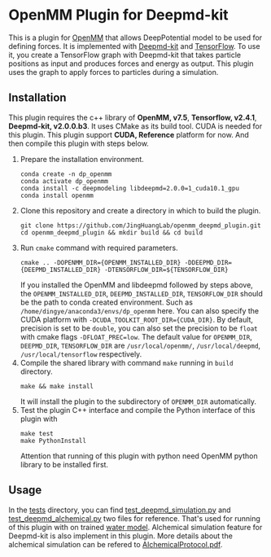# OpenMM Plugin for Deepmd-kit


This is a plugin for [OpenMM](http://openmm.org) that allows DeepPotential model
to be used for defining forces.  It is implemented with [Deepmd-kit](https://github.com/deepmodeling/deepmd-kit) and [TensorFlow](https://www.tensorflow.org/).
To use it, you create a TensorFlow graph with Deepmd-kit that takes particle positions as input
and produces forces and energy as output. This plugin uses the graph to apply
forces to particles during a simulation.

## Installation

This plugin requires the c++ library of **OpenMM, v7.5**, **Tensorflow, v2.4.1**, **Deepmd-kit, v2.0.0.b3**. It uses CMake as its build tool. CUDA is needed for this plugin. This plugin support **CUDA, Reference** platform for now.
And then compile this plugin with steps below.

1. Prepare the installation environment.
   ```
   conda create -n dp_openmm
   conda activate dp_openmm
   conda install -c deepmodeling libdeepmd=2.0.0=1_cuda10.1_gpu
   conda install openmm
   ```
2. Clone this repository and create a directory in which to build the plugin.
   ```shell
   git clone https://github.com/JingHuangLab/openmm_deepmd_plugin.git
   cd openmm_deepmd_plugin && mkdir build && cd build
   ```
3. Run `cmake` command with required parameters.
   ```shell
   cmake .. -DOPENMM_DIR={OPENMM_INSTALLED_DIR} -DDEEPMD_DIR={DEEPMD_INSTALLED_DIR} -DTENSORFLOW_DIR=${TENSORFLOW_DIR}
   ```
   If you installed the OpenMM and libdeepmd followed by steps above, the `OPENMM_INSTALLED_DIR`, `DEEPMD_INSTALLED_DIR`, `TENSORFLOW_DIR` should be the path to conda created environment. Such as `/home/dingye/anaconda3/envs/dp_openmm` here. 
   You can also specify the CUDA platform with `-DCUDA_TOOLKIT_ROOT_DIR={CUDA_DIR}`.
   By default, precision is set to be `double`, you can also set the precision to be `float` with cmake flags `-DFLOAT_PREC=low`.
   The default value for `OPENMM_DIR`, `DEEPMD_DIR`, `TENSORFLOW_DIR` are `/usr/local/openmm/`, `/usr/local/deepmd`, `/usr/local/tensorflow` respectively. 
4. Compile the shared library with command `make` running in `build` directory.
   ```shell
   make && make install
   ```
   It will install the plugin to the subdirectory of `OPENMM_DIR` automatically.
5. Test the plugin C++ interface and compile the Python interface of this plugin with
   ```shell
   make test
   make PythonInstall
   ```
   Attention that running of this plugin with python need OpenMM python library to be installed first.

## Usage

In the [tests](./tests) directory, you can find [test_deepmd_simulation.py](./tests/test_deepmd_simulation.py) and [test_deepmd_alchemical.py](./tests/test_deepmd_alchemical.py) two files for reference.
That's used for running of this plugin with on trained [water model](./tests/frozen_model/graph_from_han_dp2.0_compress.pb).
Alchemical simulation feature for Deepmd-kit is also implement in this plugin. More details about the alchemical simulation can be refered to [AlchemicalProtocol.pdf](./tests/refer/AlchemicalProtocol.pdf).
